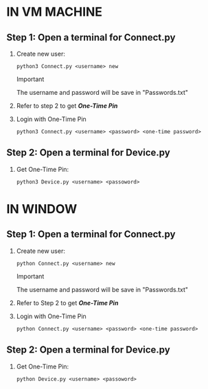 # IN VM MACHINE
## Step 1: Open a terminal for Connect.py
1. Create new user:
    ```
    python3 Connect.py <username> new
    ```
    > [!IMPORTANT]
    > The username and password will be save in "Passwords.txt"

2. Refer to step 2 to get ***One-Time Pin***

3. Login with One-Time Pin
    ```
    python3 Connect.py <username> <password> <one-time password>
    ```

## Step 2: Open a terminal for Device.py
1. Get One-Time Pin:
    ```
    python3 Device.py <username> <passoword>
    ```

# IN WINDOW
## Step 1: Open a terminal for Connect.py
1. Create new user:
    ```
    python Connect.py <username> new
    ```
    > [!IMPORTANT]
    > The username and password will be save in "Passwords.txt"

2. Refer to Step 2 to get ***One-Time Pin***

3. Login with One-Time Pin
    ```
    python Connect.py <username> <password> <one-time password>
    ```

## Step 2: Open a terminal for Device.py
1. Get One-Time Pin:
    ```
    python Device.py <username> <passoword>
    ```